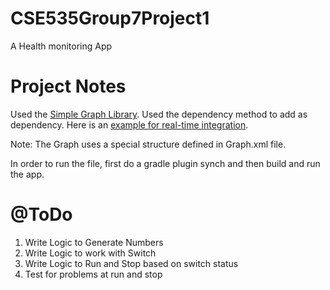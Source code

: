 # CSE535Group7Project1
A Health monitoring App


# Project Notes

Used the [Simple Graph Library](http://www.android-graphview.org/simple-graph/). Used the dependency method to add as dependency. Here is an [example for real-time integration](http://www.android-graphview.org/realtime-chart/).

Note: The Graph uses a special structure defined in Graph.xml file.

In order to run the file, first do a gradle plugin synch and then build and run the app.

# @ToDo

1. Write Logic to Generate Numbers
2. Write Logic to work with Switch
3. Write Logic to Run and Stop based on switch status
4. Test for problems at run and stop
